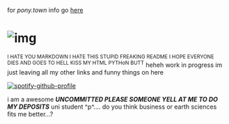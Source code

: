 for _pony.town_ info go [here](https://github.com/megatensei/pt)
 # ![img](https://64.media.tumblr.com/b5fb3b2e5206daf67beb51479bc34a93/tumblr_oodtqhJN7P1uxjyz9o5_75sq.png) 
 <sup>I HATE YOU MARKDOWN I HATE THIS STUPID FREAKING README I HOPE EVERYONE DIES AND GOES TO HELL KISS MY HTML PYTHoN BUTT</sup> heheh work in progress im just leaving all my other links and funny things on here

[![spotify-github-profile](https://spotify-github-profile.vercel.app/api/view?uid=04ky8vr4q89qstdzpbkjrmd18&cover_image=true&theme=natemoo-re&show_offline=false&background_color=121212&interchange=true&bar_color=60472b&bar_color_cover=true)](https://github.com/kittinan/spotify-github-profile)

i am a awesome ***UNCOMMITTED PLEASE SOMEONE YELL AT ME TO DO MY DEPOSITS*** uni student ^p^.... do you think business or earth sciences fits me better...?
